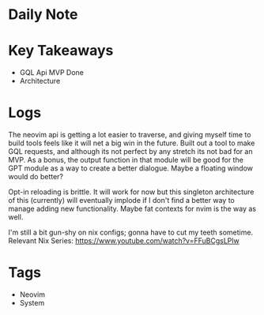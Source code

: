 # Daily Note

# Key Takeaways
- GQL Api MVP Done
- Architecture

# Logs
The neovim api is getting a lot easier to traverse, and giving myself time to build tools feels like it will net a big win in the future. Built out a tool to make GQL requests, and although its not perfect by any stretch its not bad for an MVP. As a bonus, the output function in that module will be good for the GPT module as a way to create a better dialogue. Maybe a floating window would do better?

Opt-in reloading is brittle. It will work for now but this singleton architecture of this (currently) will eventually implode if I don't find a better way to manage adding new functionality. Maybe fat contexts for nvim is the way as well.

I'm still a bit gun-shy on nix configs; gonna have to cut my teeth sometime.
Relevant Nix Series: https://www.youtube.com/watch?v=FFuBCgsLPlw

# Tags
- Neovim
- System
